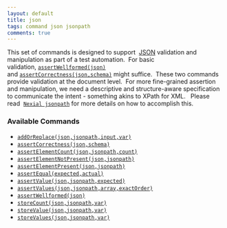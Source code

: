 ```yaml
---
layout: default
title: json
tags: command json jsonpath
comments: true
---
```



This set of commands is designed to support 
<a href="http://www.json.org/" class="external-link" target="_nexial_link">JSON</a> validation and manipulation 
as part of a test automation.  For basic validation, [`assertWellformed(json)`](assertCorrectness(json,schema)) 
and [`assertCorrectness(json,schema)`](assertCorrectness(json,schema)) might suffice.  These two commands provide 
validation at the document level.  For more fine-grained assertion and manipulation, we need a descriptive and 
structure-aware specification to communicate the intent - something akins to XPath for XML.   Please read 
[`Nexial jsonpath`](../../jsonpath/index) for more details on how to accomplish this.


### Available Commands
- [`addOrReplace(json,jsonpath,input,var)`](addOrReplace(json,jsonpath,input,var))
- [`assertCorrectness(json,schema)`](assertCorrectness(json,schema))
- [`assertElementCount(json,jsonpath,count)`](assertElementCount(json,jsonpath,count))
- [`assertElementNotPresent(json,jsonpath)`](assertElementNotPresent(json,jsonpath))
- [`assertElementPresent(json,jsonpath)`](assertElementPresent(json,jsonpath))
- [`assertEqual(expected,actual)`](assertEqual(expected,actual))
- [`assertValue(json,jsonpath,expected)`](assertValue(json,jsonpath,expected))
- [`assertValues(json,jsonpath,array,exactOrder)`](assertValues(json,jsonpath,array,exactOrder))
- [`assertWellformed(json)`](assertWellformed(json))
- [`storeCount(json,jsonpath,var)`](storeCount(json,jsonpath,var))
- [`storeValue(json,jsonpath,var)`](storeValue(json,jsonpath,var))
- [`storeValues(json,jsonpath,var)`](storeValues(json,jsonpath,var))